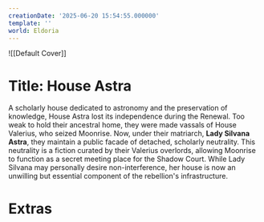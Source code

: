 ```yaml
---
creationDate: '2025-06-20 15:54:55.000000'
template: ''
world: Eldoria
---
```

![[Default Cover]]

# Title: House Astra

A scholarly house dedicated to astronomy and the preservation of knowledge, House Astra lost its independence during the Renewal. Too weak to hold their ancestral home, they were made vassals of House Valerius, who seized Moonrise. Now, under their matriarch, **Lady Silvana Astra**, they maintain a public facade of detached, scholarly neutrality. This neutrality is a fiction curated by their Valerius overlords, allowing Moonrise to function as a secret meeting place for the Shadow Court. While Lady Silvana may personally desire non-interference, her house is now an unwilling but essential component of the rebellion's infrastructure.







# Extras

